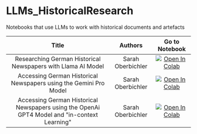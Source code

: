 # LLMs_HistoricalResearch
Notebooks that use LLMs to work with historical documents and artefacts 

| Title | Authors    | Go to Notebook    |
| :---:   | :---: | :---: |
| Researching German Historical Newspapers with Llama AI Model | Sarah Oberbichler   | [![Open In Colab](https://colab.research.google.com/assets/colab-badge.svg)](https://github.com/ieg-dhr/LLMs_HistoricalResearch/blob/main/Llama.ipynb)
| Accessing German Historical Newspapers using the Gemini Pro Model | Sarah Oberbichler   | [![Open In Colab](https://colab.research.google.com/assets/colab-badge.svg)](https://github.com/ieg-dhr/LLMs_HistoricalResearch/blob/main/Gemini.ipynb)|
| Accessing German Historical Newspapers using the OpenAi GPT4 Model and "in-context Learning" | Sarah Oberbichler   | [![Open In Colab](https://colab.research.google.com/assets/colab-badge.svg)](https://github.com/ieg-dhr/LLMs_HistoricalResearch/blob/main/OpenAI.ipynb)|



